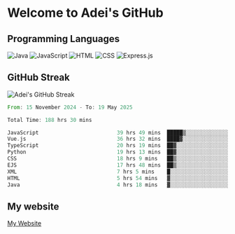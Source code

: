 # Welcome to Adei's GitHub

## Programming Languages
![Java](https://img.shields.io/badge/Java-007396?style=flat-square&logo=java&logoColor=white)
![JavaScript](https://img.shields.io/badge/JavaScript-F7DF1E?style=flat-square&logo=javascript&logoColor=black)
![HTML](https://img.shields.io/badge/HTML-E34F26?style=flat-square&logo=html5&logoColor=white)
![CSS](https://img.shields.io/badge/CSS-1572B6?style=flat-square&logo=css3&logoColor=white)
![Express.js](https://img.shields.io/badge/Express.js-000000?style=flat-square&logo=express&logoColor=white)


## GitHub Streak
![Adei's GitHub Streak](https://github-readme-streak-stats.herokuapp.com/?user=AdeiTamayo&hide_border=true)

<!--START_SECTION:waka-->

```rust
From: 15 November 2024 - To: 19 May 2025

Total Time: 188 hrs 30 mins

JavaScript                         39 hrs 49 mins  █████▒░░░░░░░░░░░░░░░░░░░   20.94 %
Vue.js                             36 hrs 32 mins  ████▓░░░░░░░░░░░░░░░░░░░░   19.22 %
TypeScript                         20 hrs 19 mins  ██▓░░░░░░░░░░░░░░░░░░░░░░   10.69 %
Python                             19 hrs 13 mins  ██▓░░░░░░░░░░░░░░░░░░░░░░   10.11 %
CSS                                18 hrs 9 mins   ██▒░░░░░░░░░░░░░░░░░░░░░░   09.55 %
EJS                                17 hrs 48 mins  ██▒░░░░░░░░░░░░░░░░░░░░░░   09.37 %
XML                                7 hrs 5 mins    █░░░░░░░░░░░░░░░░░░░░░░░░   03.73 %
HTML                               5 hrs 54 mins   ▓░░░░░░░░░░░░░░░░░░░░░░░░   03.11 %
Java                               4 hrs 18 mins   ▓░░░░░░░░░░░░░░░░░░░░░░░░   02.26 %
```

<!--END_SECTION:waka-->

## My website
[My Website](https://adei.eus)


